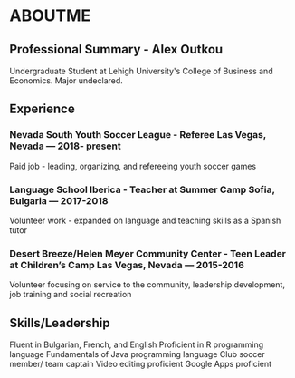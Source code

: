 # ABOUTME
## Professional Summary - Alex Outkou

Undergraduate Student at Lehigh University's College of Business and Economics. Major undeclared. 

## Experience 

### Nevada South Youth Soccer League - Referee Las Vegas, Nevada — 2018- present 
Paid job - leading, organizing, and refereeing youth soccer games 
### Language School Iberica - Teacher at Summer Camp Sofia, Bulgaria — 2017-2018 
Volunteer work - expanded on language and teaching skills as a Spanish tutor 
### Desert Breeze/Helen Meyer Community Center - Teen Leader at Children’s Camp Las Vegas, Nevada — 2015-2016 
Volunteer focusing on service to the community, leadership development, job training and social recreation 

## Skills/Leadership
Fluent in Bulgarian, French, and English 
Proficient in R programming language
Fundamentals of Java programming language
Club soccer member/ team captain
Video editing proficient
Google Apps proficient
